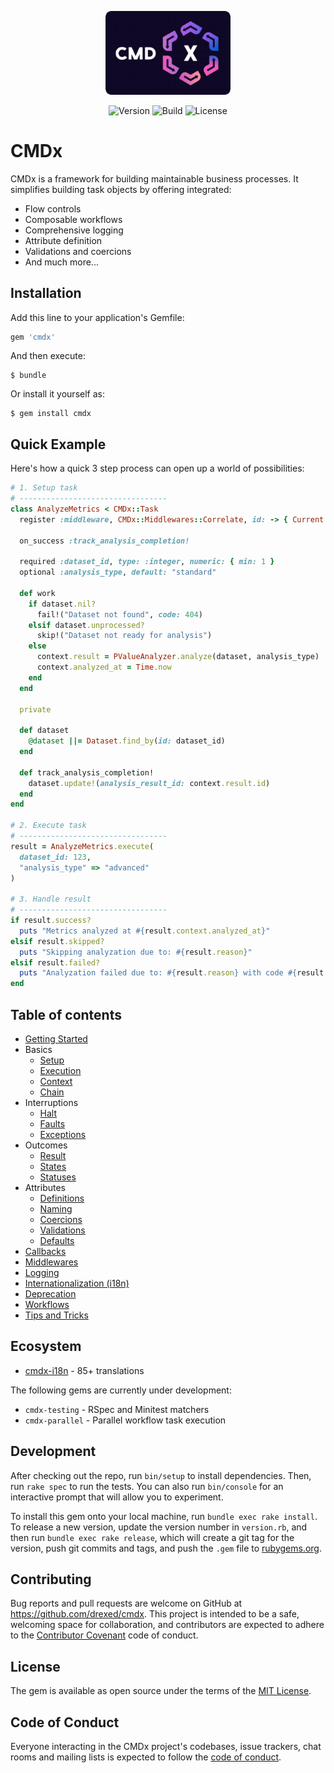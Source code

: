 <p align="center">
  <img src="./src/cmdx-logo.png" width="200" alt="CMDx Logo">
</p>

<p align="center">
  <img alt="Version" src="https://img.shields.io/gem/v/cmdx">
  <img alt="Build" src="https://github.com/drexed/cmdx/actions/workflows/ci.yml/badge.svg">
  <img alt="License" src="https://img.shields.io/github/license/drexed/cmdx">
</p>

# CMDx

CMDx is a framework for building maintainable business processes. It simplifies building task objects by offering integrated:

- Flow controls
- Composable workflows
- Comprehensive logging
- Attribute definition
- Validations and coercions
- And much more...

## Installation

Add this line to your application's Gemfile:

```ruby
gem 'cmdx'
```

And then execute:

    $ bundle

Or install it yourself as:

    $ gem install cmdx

## Quick Example

Here's how a quick 3 step process can open up a world of possibilities:

```ruby
# 1. Setup task
# ---------------------------------
class AnalyzeMetrics < CMDx::Task
  register :middleware, CMDx::Middlewares::Correlate, id: -> { Current.request_id }

  on_success :track_analysis_completion!

  required :dataset_id, type: :integer, numeric: { min: 1 }
  optional :analysis_type, default: "standard"

  def work
    if dataset.nil?
      fail!("Dataset not found", code: 404)
    elsif dataset.unprocessed?
      skip!("Dataset not ready for analysis")
    else
      context.result = PValueAnalyzer.analyze(dataset, analysis_type)
      context.analyzed_at = Time.now
    end
  end

  private

  def dataset
    @dataset ||= Dataset.find_by(id: dataset_id)
  end

  def track_analysis_completion!
    dataset.update!(analysis_result_id: context.result.id)
  end
end

# 2. Execute task
# ---------------------------------
result = AnalyzeMetrics.execute(
  dataset_id: 123,
  "analysis_type" => "advanced"
)

# 3. Handle result
# ---------------------------------
if result.success?
  puts "Metrics analyzed at #{result.context.analyzed_at}"
elsif result.skipped?
  puts "Skipping analyzation due to: #{result.reason}"
elsif result.failed?
  puts "Analyzation failed due to: #{result.reason} with code #{result.metadata[:code]}"
end
```

## Table of contents

- [Getting Started](docs/getting_started.md)
- Basics
  - [Setup](docs/basics/setup.md)
  - [Execution](docs/basics/execution.md)
  - [Context](docs/basics/context.md)
  - [Chain](docs/basics/chain.md)
- Interruptions
  - [Halt](docs/interruptions/halt.md)
  - [Faults](docs/interruptions/faults.md)
  - [Exceptions](docs/interruptions/exceptions.md)
- Outcomes
  - [Result](docs/outcomes/result.md)
  - [States](docs/outcomes/states.md)
  - [Statuses](docs/outcomes/statuses.md)
- Attributes
  - [Definitions](docs/attributes/definitions.md)
  - [Naming](docs/attributes/naming.md)
  - [Coercions](docs/attributes/coercions.md)
  - [Validations](docs/attributes/validations.md)
  - [Defaults](docs/attributes/defaults.md)
- [Callbacks](docs/callbacks.md)
- [Middlewares](docs/middlewares.md)
- [Logging](docs/logging.md)
- [Internationalization (i18n)](docs/internationalization.md)
- [Deprecation](docs/deprecation.md)
- [Workflows](docs/workflows.md)
- [Tips and Tricks](docs/tips_and_tricks.md)

## Ecosystem

- [cmdx-i18n](https://github.com/drexed/cmdx-i18n) - 85+ translations

The following gems are currently under development:

- `cmdx-testing` - RSpec and Minitest matchers
- `cmdx-parallel` - Parallel workflow task execution

## Development

After checking out the repo, run `bin/setup` to install dependencies. Then, run `rake spec` to run the tests. You can also run `bin/console` for an interactive prompt that will allow you to experiment.

To install this gem onto your local machine, run `bundle exec rake install`. To release a new version, update the version number in `version.rb`, and then run `bundle exec rake release`, which will create a git tag for the version, push git commits and tags, and push the `.gem` file to [rubygems.org](https://rubygems.org).

## Contributing

Bug reports and pull requests are welcome on GitHub at https://github.com/drexed/cmdx. This project is intended to be a safe, welcoming space for collaboration, and contributors are expected to adhere to the [Contributor Covenant](http://contributor-covenant.org) code of conduct.

## License

The gem is available as open source under the terms of the [MIT License](https://opensource.org/licenses/MIT).

## Code of Conduct

Everyone interacting in the CMDx project's codebases, issue trackers, chat rooms and mailing lists is expected to follow the [code of conduct](CODE_OF_CONDUCT.md).
